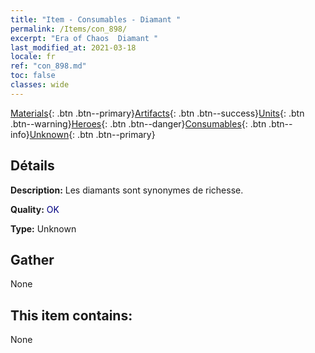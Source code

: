 ```yaml
---
title: "Item - Consumables - Diamant "
permalink: /Items/con_898/
excerpt: "Era of Chaos  Diamant "
last_modified_at: 2021-03-18
locale: fr
ref: "con_898.md"
toc: false
classes: wide
---
```

 [Materials](/fr/Items/){: .btn .btn--primary}[Artifacts](/fr/Items/Artifacts/){: .btn .btn--success}[Units](/fr/Items/Units/){: .btn .btn--warning}[Heroes](/fr/Items/Heroes/){: .btn .btn--danger}[Consumables](/fr/Items/Consumables/){: .btn .btn--info}[Unknown](/fr/Items/Unknown/){: .btn .btn--primary}

## Détails
 **Description:** Les diamants sont synonymes de richesse.

 **Quality:** <span style="color: #000080">OK</span>

 **Type:** Unknown

## Gather

  None

## This item contains:

  None


